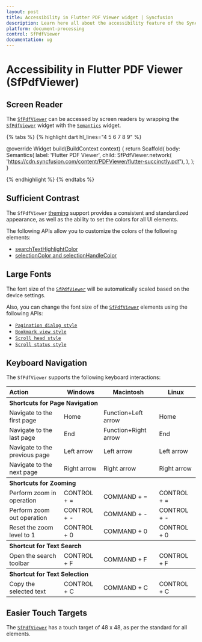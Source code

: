 ```yaml
---
layout: post
title: Accessibility in Flutter PDF Viewer widget | Syncfusion
description: Learn here all about the accessibility feature of the Syncfusion® Flutter PDF Viewer (SfPdfViewer) widget and more.
platform: document-processing
control: SfPdfViewer
documentation: ug
---
```


# Accessibility in Flutter PDF Viewer (SfPdfViewer)

## Screen Reader

The [`SfPdfViewer`](https://pub.dev/documentation/syncfusion_flutter_pdfviewer/latest/pdfviewer/SfPdfViewer-class.html) can be accessed by screen readers by wrapping the [`SfPdfViewer`](https://pub.dev/documentation/syncfusion_flutter_pdfviewer/latest/pdfviewer/SfPdfViewer-class.html) widget with the [`Semantics`](https://api.flutter.dev/flutter/widgets/Semantics-class.html) widget.

{% tabs %}
{% highlight dart hl_lines="4 5 6 7 8 9" %}

@override
Widget build(BuildContext context) {
  return Scaffold(
    body: Semantics(
      label: 'Flutter PDF Viewer',
      child:
         SfPdfViewer.network(
              'https://cdn.syncfusion.com/content/PDFViewer/flutter-succinctly.pdf'),
    ),
  );
}

{% endhighlight %}
{% endtabs %}

## Sufficient Contrast

The `SfPdfViewer` [theming](https://help.syncfusion.com/flutter/themes) support provides a consistent and standardized appearance, as well as the ability to set the colors for all UI elements.

The following APIs allow you to customize the colors of the following elements:
* [searchTextHighlightColor](https://help.syncfusion.com/flutter/pdf-viewer/text-search#customize-the-search-text-highlight-color)
* [selectionColor and selectionHandleColor](https://help.syncfusion.com/flutter/pdf-viewer/text-selection#customize-the-text-selection-and-its-handle-color)

## Large Fonts

The font size of the [`SfPdfViewer`](https://pub.dev/documentation/syncfusion_flutter_pdfviewer/latest/pdfviewer/SfPdfViewer-class.html) will be automatically scaled based on the device settings. 

Also, you can change the font size of the [`SfPdfViewer`](https://pub.dev/documentation/syncfusion_flutter_pdfviewer/latest/pdfviewer/SfPdfViewer-class.html) elements using the following APIs:

* [`Pagination dialog style`](https://pub.dev/documentation/syncfusion_flutter_core/latest/theme/SfPdfViewerThemeData/paginationDialogStyle.html)
* [`Bookmark view style`](https://pub.dev/documentation/syncfusion_flutter_core/latest/theme/SfPdfViewerThemeData/bookmarkViewStyle.html)
* [`Scroll head style`](https://pub.dev/documentation/syncfusion_flutter_core/latest/theme/SfPdfViewerThemeData/scrollHeadStyle.html)
* [`Scroll status style`](https://pub.dev/documentation/syncfusion_flutter_core/latest/theme/SfPdfViewerThemeData/scrollStatusStyle.html)

## Keyboard Navigation

The `SfPdfViewer` supports the following keyboard interactions:

<table>
  <tr>
    <th style="text-align:left" colspan="1">Action</th>
    <th>Windows</th>
    <th>Macintosh</th>
    <th>Linux</th>
  </tr>
  <tr>
    <th style="text-align:left" colspan="4">Shortcuts for Page Navigation</th>
  </tr>
  <tr>
    <td>Navigate to the first page</td>
    <td>Home</td>
    <td>Function+Left arrow</td>
    <td>Home</td>
  </tr>
  <tr>
    <td>Navigate to the last page</td>
    <td>End</td>
    <td>Function+Right arrow</td>
    <td>End</td>
  </tr>
  <tr>
    <td>Navigate to the previous page</td>
    <td>Left arrow</td>
    <td>Left arrow</td>
    <td>Left arrow</td>
  </tr>
  <tr>
    <td>Navigate to the next page</td>
    <td>Right arrow</td>
    <td>Right arrow</td>
    <td>Right arrow</td>
  </tr>
  <tr>
    <th style="text-align:left" colspan="4">Shortcuts for Zooming</th>
  </tr>
  <tr>
    <td>Perform zoom in operation</td>
    <td>CONTROL + =</td>
    <td>COMMAND + =</td> 
    <td>CONTROL + =</td>
  </tr>
  <tr>
    <td>Perform zoom out operation</td>
    <td>CONTROL + -</td>
    <td>COMMAND + -</td>
    <td>CONTROL + -</td>
  </tr>
  <tr>
    <td>Reset the zoom level to 1</td>
    <td>CONTROL + 0</td>
    <td>COMMAND + 0</td>
    <td>CONTROL + 0</td>
  </tr>
  <tr>
    <th style="text-align:left" colspan="4">Shortcut for Text Search</th>
  </tr>
  <tr>
    <td>Open the search toolbar</td>
    <td>CONTROL + F</td>
    <td>COMMAND + F</td>
    <td>CONTROL + F</td>
  </tr>
  <tr>
    <th style="text-align:left" colspan="4">Shortcut for Text Selection</th>
  </tr>
  <tr>
    <td>Copy the selected text</td>
    <td>CONTROL + C</td>
    <td>COMMAND + C</td>
    <td>CONTROL + C</td>
  </tr>
</table>

## Easier Touch Targets

The [`SfPdfViewer`](https://pub.dev/documentation/syncfusion_flutter_pdfviewer/latest/pdfviewer/SfPdfViewer-class.html) has a touch target of 48 x 48, as per the standard for all elements.